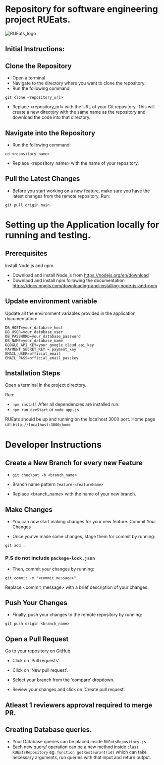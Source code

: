 # Repository for software engineering project RUEats.

![RUEats_logo](https://github.com/567-Software-Engineering/RUEats/assets/48671736/b5d85245-aa09-4490-a8d9-635f0a6e61da)


## Initial Instructions:

## Clone the Repository

- Open a terminal
- Navigate to the directory where you want to clone the repository.
- Run the following command:

```git clone <repository_url>```

- Replace <repository_url> with the URL of your Git repository. This will create a new directory with the same name as the repository and download the code into that directory.

## Navigate into the Repository

- Run the following command:

```cd <repository_name>```

- Replace <repository_name> with the name of your repository.

## Pull the Latest Changes

- Before you start working on a new feature, make sure you have the latest changes from the remote repository. Run:

```git pull origin main```

# Setting up the Application locally for running and testing.

## Prerequisites
Install Node.js and npm.
- Download and install Node.js from https://nodejs.org/en/download
- Downlaod and install npm following the documentation https://docs.npmjs.com/downloading-and-installing-node-js-and-npm

## Update environment variable

Update all the environment variables provided in the application documentation:
```
DB_HOST=your_database_host
DB_USER=your_database_user
DB_PASSWORD=your_database_password
DB_NAME=your_database_name
GOOGLE_API_KEY=your_google_cloud_api_key
PAYMENT_SECRET_KEY = payment_key
EMAIL_USER=official_email
EMAIL_PASS=official_email_passkey
```

## Installation Steps
Open a terminal in the project directory.

Run:
- ```npm install```
After all dependencies are installed run:
- ```npm run devStart``` or ```node app.js```

RUEats should be up and running on the localhost 3000 port.
Home page url: ```http://localhost:3000/home```

# Developer Instructions

## Create a New Branch for every new Feature


- ```git checkout -b <branch_name>```

- Branch name pattern ```feature-<featureName>```

- Replace <branch_name> with the name of your new branch.

## Make Changes

- You can now start making changes for your new feature.
Commit Your Changes

- Once you’ve made some changes, stage them for commit by running:

```git add .```

### P.S do not include ```package-lock.json```

- Then, commit your changes by running:

```git commit -m "<commit_message>"```

Replace <commit_message> with a brief description of your changes.

## Push Your Changes

- Finally, push your changes to the remote repository by running:

```git push origin <branch_name>```

## Open a Pull Request

Go to your repository on GitHub.

- Click on ‘Pull requests’.

- Click on ‘New pull request’.

- Select your branch from the ‘compare’ dropdown.

- Review your changes and click on ‘Create pull request’.

## Atleast 1 reviewers approval required to merge PR.


## Creating Database queries.
- Your Database queries can be placed inside ```RUEatsRepository.js```
- Each new query/ operation can be a new method inside ```class RUEatsRepository``` eg. ```function getRestaurant(id)``` which can take necessary arguments, run queries with that input and return output.
